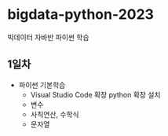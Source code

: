 # bigdata-python-2023
빅데이터 자바반 파이썬 학습

## 1일차
- 파이썬 기본학습
    - Visual Studio Code 확장 python 확장 설치
    - 변수
    - 사칙연산, 수학식
    - 문자열
    
